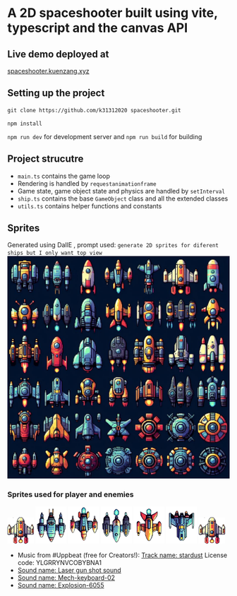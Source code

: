# A 2D spaceshooter built using vite, typescript and the canvas API
## Live demo deployed at
<a href="https://spaceshooter.kuenzang.xyz">spaceshooter.kuenzang.xyz</a>

## Setting up the project
```
git clone https://github.com/k31312020 spaceshooter.git
```
```
npm install
```
`npm run dev` for development server and `npm run build` for building

## Project strucutre

- `main.ts` contains the game loop 
- Rendering is handled by `requestanimationframe` 
- Game state, game object state and physics are handled by `setInterval`
- `ship.ts` contains the base `GameObject` class and all the extended classes 
- `utils.ts` contains helper functions and constants

## Sprites
Generated using DallE
, prompt used: 
`generate 2D sprites for diferent ships but I only want top view`
<img src="public/sprites/main_sprite.jpeg" />

### Sprites used for player and enemies

<img src="public/sprites/ship_0.png" />
<img src="public/sprites/ship_1.png" />
<img src="public/sprites/ship_2.png" />
<img src="public/sprites/ship_3.png" />
<img src="public/sprites/ship_4.png" />
<img src="public/sprites/ship_5.png" />
<img src="public/sprites/ship_0.png" />

<ul>
    <li>
        Music from #Uppbeat (free for Creators!):
        <a href="https://uppbeat.io/t/danijel-zambo/stardust">Track name: stardust</a> License code: YLGRRYNVCOBYBNA1 
    </li>
    <li>
        <a href="https://pixabay.com/sound-effects/laser-gun-shot-sound-future-sci-fi-lazer-wobble-chakongaudio-174883/">Sound name: Laser gun shot sound</a>
    </li>
    <li>
        <a href="https://pixabay.com/sound-effects/mech-keyboard-02-102918/">Sound name: Mech-keyboard-02</a>
    </li>
    <li>
        <a href="https://pixabay.com/sound-effects/explosion-6055/">Sound name: Explosion-6055</a>
    </li>
</ul>